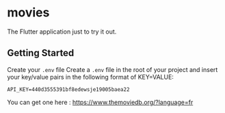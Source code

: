 # movies

The Flutter application just to try it out.

## Getting Started

Create your `.env` file
Create a `.env` file in the root of your project and insert your key/value pairs in the following format of KEY=VALUE:

```
API_KEY=440d3555391bf8edewsje19005baea22
```

You can get one here : https://www.themoviedb.org/?language=fr